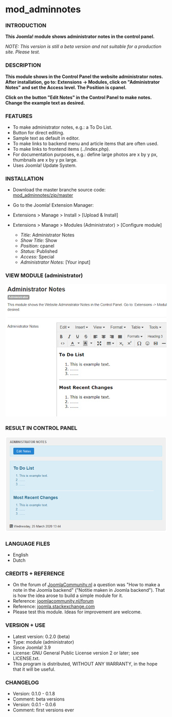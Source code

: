 # mod_adminnotes

### INTRODUCTION ###
**This Joomla! module shows administrator notes in the control panel.**

*NOTE: This version is still a beta version and not suitable for a production site. Please test.*

### DESCRIPTION ###

**This module shows in the Control Panel the website administrator notes. After installation, go to: Extensions -&gt; Modules, click on "Administrator Notes" and set the Access level. The Position is cpanel.**

**Click on the button "Edit Notes" in the Control Panel to make notes. Change the example text as desired.**

### FEATURES ###

* To make administrator notes, e.g.: a To Do List.
* Button for direct editing.
* Sample text as default in editor.
* To make links to backend menu and article items that are often used.
* To make links to frontend items (../index.php).
* For documentation purposes, e.g.: define large photos are x by y px, thumbnails are x by y px large.
* Uses Joomla! Update System.

### INSTALLATION ###

* Download the master branche source code: [mod_adminnotes/zip/master](
https://codeload.github.com/sandewt/mod_adminnotes/zip/master) 
* Go to the Joomla! Extension Manager:
* Extensions > Manage > Install > [Upload & Install] 
* Extensions > Manage > Modules (Administrator) > [Configure module]

  - *Title:* Administrator Notes
  - *Show Title:* Show
  - *Position:* cpanel
  - *Status:* Published
  - *Access:* Special
  - *Administrator Notes:* [Your input]

### VIEW MODULE (administrator) ###

![](images/adminnotes_module.png)

### RESULT IN CONTROL PANEL ###

![](images/adminnotes_cpanel.png)

### LANGUAGE FILES ###

* English
* Dutch

### CREDITS + REFERENCE ###

* On the forum of [JoomlaCommunity.nl](https://JoomlaCommunity.nl) a question was "How to make a note in the Joomla backend" ("Notitie maken in Joomla backend"). That is how the idea arose to build a simple module for it.
* Reference: [joomlacommunity.nl/forum](https://www.joomlacommunity.nl/forum/3rd-party-extensies/notitie-maken-in-joomla-backend) 
* Reference: [joomla.stackexchange.com](https://joomla.stackexchange.com/questions/18393/take-notes-in-backend) 
* Please test this module. Ideas for improvement are welcome.

### VERSION + USE ###

* Latest version: 0.2.0 (beta)
* Type: module (administrator)
* Since Joomla! 3.9
* License: GNU General Public License version 2 or later; see LICENSE.txt.
* This program is distributed, WITHOUT ANY WARRANTY, in the hope that it will be useful.

### CHANGELOG ###

* Version: 0.1.0 - 0.1.8
* Comment: beta versions
* Version: 0.0.1 - 0.0.6
* Comment: first versions ever
